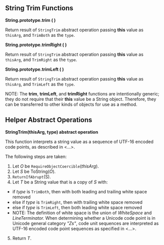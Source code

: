 ## String Trim Functions

**String.prototype.trim ( )**

Return result of `StringTrim` abstract operation passing **this** value as `thisArg`, and `TrimBoth` as the `type`.

**String.prototype.trimRight ( )**

Return result of `StringTrim` abstract operation passing **this** value as `thisArg`, and `TrimRight` as the `type`.

**String.prototype.trimLeft ( )**

Return result of `StringTrim` abstract operation passing **this** value as `thisArg`, and `TrimLeft` as the `type`.

NOTE: The **trim**, **trimLeft**, and **trimRight** functions are intentionally generic; they do not require that their **this** value be a String object. Therefore, they can be transferred to other kinds of objects for use as a method.

## Helper Abstract Operations

**StringTrim(thisArg, type) abstract operation**

This function interprets a string value as a sequence of UTF-16 encoded code points, as described in <...>.

The following steps are taken:

1. Let _O_ be `RequireObjectCoercible`(_thisArg_).
2. Let _S_ be ToString(_O_).
3. `ReturnIfAbrupt`(S).
4. Let _T_ be a String value that is a copy of _S_ with:
  * if _type_ is `TrimBoth`, then with both leading and trailing white space removed
  * else if _type_ is `TrimRight`, then with trailing white space removed
  * else if _type_ is `TrimLeft`, then both leading white space removed
  * NOTE: The definition of white space is the union of _WhiteSpace_ and _LineTerminator._ When determining whether a Unicode code point is in Unicode general category _"Zs"_, code unit sequences are interpreted as UTF-16 encoded code point sequences as specified in <...>.
5. Return _T_.
